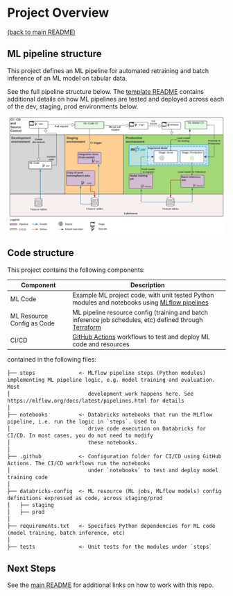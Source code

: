 # Project Overview

[(back to main README)](../README.md)

## ML pipeline structure
This project defines an ML pipeline for automated retraining and batch inference of an ML model
on tabular data.

See the full pipeline structure below. The [template README](https://github.com/databricks/mlops-project-template/blob/main/Pipeline.md)
contains additional details on how ML pipelines are tested and deployed across each of the dev, staging, prod environments below.

![MLOps project template diagram](./images/mlops-template-summary.png)


## Code structure
This project contains the following components:

| Component                  | Description                                                                                                                                     |
|----------------------------|-------------------------------------------------------------------------------------------------------------------------------------------------|
| ML Code                    | Example ML project code, with unit tested Python modules and notebooks using [MLflow pipelines](https://mlflow.org/docs/latest/pipelines.html)  |
| ML Resource Config as Code | ML pipeline resource config (training and batch inference job schedules, etc) defined through [Terraform](https://docs.microsoft.com/azure/databricks/dev-tools/terraform/index) |
| CI/CD                      | [GitHub Actions](https://github.com/actions) workflows to test and deploy ML code and resources                                                 |

contained in the following files:

```
├── steps              <- MLflow pipeline steps (Python modules) implementing ML pipeline logic, e.g. model training and evaluation. Most
│                         development work happens here. See https://mlflow.org/docs/latest/pipelines.html for details
│
├── notebooks          <- Databricks notebooks that run the MLflow pipeline, i.e. run the logic in `steps`. Used to
│                         drive code execution on Databricks for CI/CD. In most cases, you do not need to modify
│                         these notebooks.
│
├── .github            <- Configuration folder for CI/CD using GitHub Actions. The CI/CD workflows run the notebooks
│                         under `notebooks` to test and deploy model training code
│
├── databricks-config  <- ML resource (ML jobs, MLflow models) config definitions expressed as code, across staging/prod
│   ├── staging
│   ├── prod
│
├── requirements.txt   <- Specifies Python dependencies for ML code (model training, batch inference, etc) 
│
├── tests              <- Unit tests for the modules under `steps`
```

## Next Steps
See the [main README](../README.md#using-this-repo) for additional links on how to work with this repo. 
